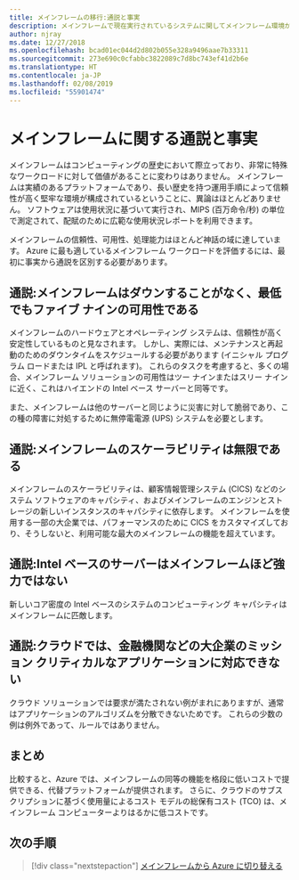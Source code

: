 ```yaml
---
title: メインフレームの移行:通説と事実
description: メインフレームで現在実行されているシステムに関してメインフレーム環境から Azure にアプリケーションを移行します。Azure は可用性が高く、拡張可能なインフラストラクチャであることが証明されています。
author: njray
ms.date: 12/27/2018
ms.openlocfilehash: bcad01ec044d2d802b055e328a9496aae7b33311
ms.sourcegitcommit: 273e690c0cfabbc3822089c7d8bc743ef41d2b6e
ms.translationtype: HT
ms.contentlocale: ja-JP
ms.lasthandoff: 02/08/2019
ms.locfileid: "55901474"
---
```

# <a name="mainframe-myths-and-facts"></a>メインフレームに関する通説と事実

メインフレームはコンピューティングの歴史において際立っており、非常に特殊なワークロードに対して価値があることに変わりはありません。 メインフレームは実績のあるプラットフォームであり、長い歴史を持つ運用手順によって信頼性が高く堅牢な環境が構成されているということに、異論はほとんどありません。 ソフトウェアは使用状況に基づいて実行され、MIPS (百万命令/秒) の単位で測定されて、配賦のために広範な使用状況レポートを利用できます。

メインフレームの信頼性、可用性、処理能力はほとんど神話の域に達しています。 Azure に最も適しているメインフレーム ワークロードを評価するには、最初に事実から通説を区別する必要があります。

## <a name="myth-mainframes-never-go-down-and-have-a-minimum-of-five-9s-of-availability"></a>通説:メインフレームはダウンすることがなく、最低でもファイブ ナインの可用性である

メインフレームのハードウェアとオペレーティング システムは、信頼性が高く安定性しているものと見なされます。 しかし、実際には、メンテナンスと再起動のためのダウンタイムをスケジュールする必要があります (イニシャル プログラム ロードまたは IPL と呼ばれます)。 これらのタスクを考慮すると、多くの場合、メインフレーム ソリューションの可用性はツー ナインまたはスリー ナインに近く、これはハイエンドの Intel ベース サーバーと同等です。

また、メインフレームは他のサーバーと同じように災害に対して脆弱であり、この種の障害に対処するために無停電電源 (UPS) システムを必要とします。

## <a name="myth-mainframes-have-limitless-scalability"></a>通説:メインフレームのスケーラビリティは無限である

メインフレームのスケーラビリティは、顧客情報管理システム (CICS) などのシステム ソフトウェアのキャパシティ、およびメインフレームのエンジンとストレージの新しいインスタンスのキャパシティに依存します。 メインフレームを使用する一部の大企業では、パフォーマンスのために CICS をカスタマイズしており、そうしないと、利用可能な最大のメインフレームの機能を超えています。

## <a name="myth-intel-based-servers-are-not-as-powerful-as-mainframes"></a>通説:Intel ベースのサーバーはメインフレームほど強力ではない

新しいコア密度の Intel ベースのシステムのコンピューティング キャパシティはメインフレームに匹敵します。

## <a name="myth-the-cloud-cannot-accommodate-mission-critical-applications-for-large-companies-such-as-financial-institutions"></a>通説:クラウドでは、金融機関などの大企業のミッション クリティカルなアプリケーションに対応できない

クラウド ソリューションでは要求が満たされない例がまれにありますが、通常はアプリケーションのアルゴリズムを分散できないためです。 これらの少数の例は例外であって、ルールではありません。

## <a name="summary"></a>まとめ

比較すると、Azure では、メインフレームの同等の機能を格段に低いコストで提供できる、代替プラットフォームが提供されます。 さらに、クラウドのサブスクリプションに基づく使用量によるコスト モデルの総保有コスト (TCO) は、メインフレーム コンピューターよりはるかに低コストです。

## <a name="next-steps"></a>次の手順

> [!div class="nextstepaction"]
> [メインフレームから Azure に切り替える](migration-strategies.md)
